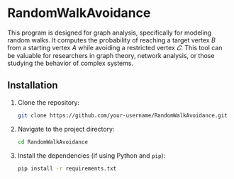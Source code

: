 # RandomWalkAvoidance

This program is designed for graph analysis, specifically for modeling random walks. It computes the probability of reaching a target vertex _B_ from a starting vertex _A_ while avoiding a restricted vertex _𝐶_. This tool can be valuable for researchers in graph theory, network analysis, or those studying the behavior of complex systems.

## Installation
1. Clone the repository:
    ```bash
    git clone https://github.com/your-username/RandomWalkAvoidance.git
    ```
2. Navigate to the project directory:
    ```bash
    cd RandomWalkAvoidance
    ```
3. Install the dependencies (if using Python and `pip`):
    ```bash
    pip install -r requirements.txt
    ```
